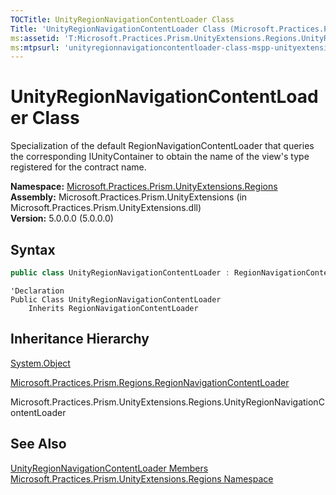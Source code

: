 ```yaml
---
TOCTitle: UnityRegionNavigationContentLoader Class
Title: 'UnityRegionNavigationContentLoader Class (Microsoft.Practices.Prism.UnityExtensions.Regions)'
ms:assetid: 'T:Microsoft.Practices.Prism.UnityExtensions.Regions.UnityRegionNavigationContentLoader'
ms:mtpsurl: 'unityregionnavigationcontentloader-class-mspp-unityextensions-regions.md'
---
```


# UnityRegionNavigationContentLoader Class

Specialization of the default RegionNavigationContentLoader that queries the corresponding IUnityContainer to obtain the name of the view's type registered for the contract name. 


**Namespace:** [Microsoft.Practices.Prism.UnityExtensions.Regions](/patterns-practices/reference/ieventsubscription-subscriptiontoken-property-mspp-pubsubevents)  
**Assembly:** Microsoft.Practices.Prism.UnityExtensions (in Microsoft.Practices.Prism.UnityExtensions.dll)  
**Version:** 5.0.0.0 (5.0.0.0)

## Syntax
```c#
public class UnityRegionNavigationContentLoader : RegionNavigationContentLoader
```
```VB
'Declaration
Public Class UnityRegionNavigationContentLoader
	Inherits RegionNavigationContentLoader
```

## Inheritance Hierarchy

[System.Object](http://msdn.microsoft.com/en-us/library/e5kfa45b)

[Microsoft.Practices.Prism.Regions.RegionNavigationContentLoader](/patterns-practices/reference/regionnavigationcontentloader-class-mspp-regions)

Microsoft.Practices.Prism.UnityExtensions.Regions.UnityRegionNavigationContentLoader

## See Also

[UnityRegionNavigationContentLoader Members](/patterns-practices/reference/unityregionnavigationcontentloader-members-mspp-unityextensions-regions)  
[Microsoft.Practices.Prism.UnityExtensions.Regions Namespace](/patterns-practices/reference/ieventsubscription-subscriptiontoken-property-mspp-pubsubevents)  